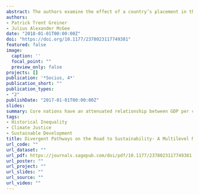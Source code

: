```yaml
---
abstract: The authors examine the effect of a country’s placement in the world system in 1960 on its ability to use wealth to mitigate environmental impacts. They use random-coefficients models to examine if countries belonging to core, semiperiphery, and periphery categories are able to use growth in gross domestic product (GDP) per capita to reduce CO2 emissions per capita. The findings indicate that core nations have an attenuated relationship between GDP per capita and carbon dioxide emissions per capita at higher levels of economic activity. However, nations in the semiperiphery have a relationship between GDP per capita and CO2 per capita that approximates the curve of a U. Furthermore, the authors highlight the ability of random-coefficients models to examine which levels of analysis variation in the dependent variable is most associated with. They find that the majority of variation in CO2 emissions is correlated with time-invariant variables, not with time-variant predictors, such as GDP.
authors:
- Patrick Trent Greiner
- Julius Alexander McGee
date: "2018-01-01T00:00:00Z"
doi: "https://doi.org/10.1177/2378023117749381"
featured: false
image:
  caption: ''
  focal_point: ""
  preview_only: false
projects: []
publication: '*Socius, 4*'
publication_short: ""
publication_types:
- "2"
publishDate: "2017-01-01T00:00:00Z"
slides:
summary: Core nations have an attenuated relationship between GDP per capita and emissions per capita at higher levels of economic activity, while those in the semiperiphery have a relationship that approximates the curve of a U. The majority of variation in emissions is correlated with time-invariant variables, not with time-variant predictors, such as GDP.
tags:
- Historical Inequality
- Climate Justice
- Sustainable Development
title: Divergent Pathways on the Road to Sustainability- A Multilevel Model of the Effects of Geopolitical Power on the Relationship between Economic Growth and Environmental Quality
url_code: ""
url_dataset: ""
url_pdf: https://journals.sagepub.com/doi/pdf/10.1177/2378023117749381
url_poster: ""
url_project: ""
url_slides: ""
url_source: ""
url_video: ""
---
```

